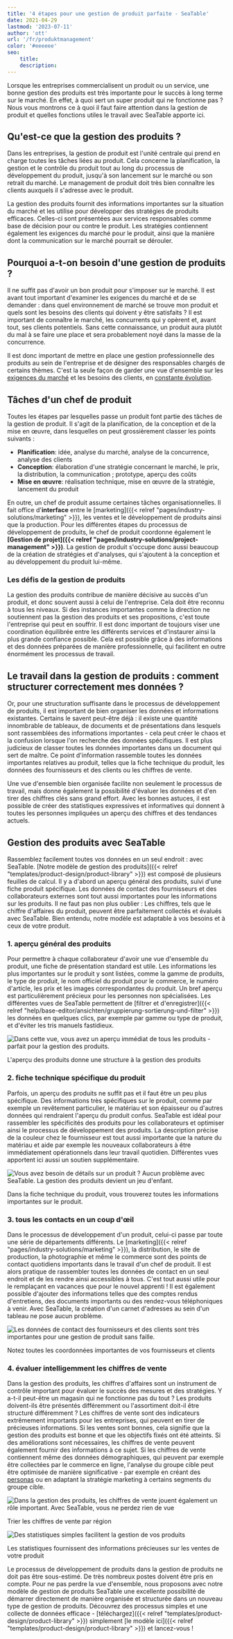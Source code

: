 ```yaml
---
title: '4 étapes pour une gestion de produit parfaite - SeaTable'
date: 2021-04-29
lastmod: '2023-07-11'
author: 'ott'
url: '/fr/produktmanagement'
color: '#eeeeee'
seo:
    title:
    description:
---
```


Lorsque les entreprises commercialisent un produit ou un service, une bonne gestion des produits est très importante pour le succès à long terme sur le marché. En effet, à quoi sert un super produit qui ne fonctionne pas ? Nous vous montrons ce à quoi il faut faire attention dans la gestion de produit et quelles fonctions utiles le travail avec SeaTable apporte ici.

## Qu'est-ce que la gestion des produits ?

Dans les entreprises, la gestion de produit est l'unité centrale qui prend en charge toutes les tâches liées au produit. Cela concerne la planification, la gestion et le contrôle du produit tout au long du processus de développement du produit, jusqu'à son lancement sur le marché ou son retrait du marché. Le management de produit doit très bien connaître les clients auxquels il s'adresse avec le produit.

La gestion des produits fournit des informations importantes sur la situation du marché et les utilise pour développer des stratégies de produits efficaces. Celles-ci sont présentées aux services responsables comme base de décision pour ou contre le produit. Les stratégies contiennent également les exigences du marché pour le produit, ainsi que la manière dont la communication sur le marché pourrait se dérouler.

## Pourquoi a-t-on besoin d'une gestion de produits ?

Il ne suffit pas d'avoir un bon produit pour s'imposer sur le marché. Il est avant tout important d'examiner les exigences du marché et de se demander : dans quel environnement de marché se trouve mon produit et quels sont les besoins des clients qui doivent y être satisfaits ? Il est important de connaître le marché, les concurrents qui y opèrent et, avant tout, ses clients potentiels. Sans cette connaissance, un produit aura plutôt du mal à se faire une place et sera probablement noyé dans la masse de la concurrence.

Il est donc important de mettre en place une gestion professionnelle des produits au sein de l'entreprise et de désigner des responsables chargés de certains thèmes. C'est la seule façon de garder une vue d'ensemble sur les [exigences du marché](https://www.reckliesmp.de/veraenderungen-im-markt/) et les besoins des clients, en [constante évolution](https://www.reckliesmp.de/veraenderungen-im-markt/).

## Tâches d'un chef de produit

Toutes les étapes par lesquelles passe un produit font partie des tâches de la gestion de produit. Il s'agit de la planification, de la conception et de la mise en œuvre, dans lesquelles on peut grossièrement classer les points suivants :

- **Planification**: idée, analyse du marché, analyse de la concurrence, analyse des clients
- **Conception**: élaboration d'une stratégie concernant le marché, le prix, la distribution, la communication ; prototype, aperçu des coûts
- **Mise en œuvre**: réalisation technique, mise en œuvre de la stratégie, lancement du produit

En outre, un chef de produit assume certaines tâches organisationnelles. Il fait office d'**interface** entre le [marketing]({{< relref "pages/industry-solutions/marketing" >}}), les ventes et le développement de produits ainsi que la production. Pour les différentes étapes du processus de développement de produits, le chef de produit coordonne également le **[Gestion de projet]({{< relref "pages/industry-solutions/project-management" >}})**. La gestion de produit s'occupe donc aussi beaucoup de la création de stratégies et d'analyses, qui s'ajoutent à la conception et au développement du produit lui-même.

### Les défis de la gestion de produits

La gestion des produits contribue de manière décisive au succès d'un produit, et donc souvent aussi à celui de l'entreprise. Cela doit être reconnu à tous les niveaux. Si des instances importantes comme la direction ne soutiennent pas la gestion des produits et ses propositions, c'est toute l'entreprise qui peut en souffrir. Il est donc important de toujours viser une coordination équilibrée entre les différents services et d'instaurer ainsi la plus grande confiance possible. Cela est possible grâce à des informations et des données préparées de manière professionnelle, qui facilitent en outre énormément les processus de travail.

## Le travail dans la gestion de produits : comment structurer correctement mes données ?

Or, pour une structuration suffisante dans le processus de développement de produits, il est important de bien organiser les données et informations existantes. Certains le savent peut-être déjà : il existe une quantité innombrable de tableaux, de documents et de présentations dans lesquels sont rassemblées des informations importantes - cela peut créer le chaos et la confusion lorsque l'on recherche des données spécifiques. Il est plus judicieux de classer toutes les données importantes dans un document qui sert de maître. Ce point d'information rassemble toutes les données importantes relatives au produit, telles que la fiche technique du produit, les données des fournisseurs et des clients ou les chiffres de vente.

Une vue d'ensemble bien organisée facilite non seulement le processus de travail, mais donne également la possibilité d'évaluer les données et d'en tirer des chiffres clés sans grand effort. Avec les bonnes astuces, il est possible de créer des statistiques expressives et informatives qui donnent à toutes les personnes impliquées un aperçu des chiffres et des tendances actuels.

## Gestion des produits avec SeaTable

Rassemblez facilement toutes vos données en un seul endroit : avec SeaTable. [Notre modèle de gestion des produits]({{< relref "templates/product-design/product-library" >}}) est composé de plusieurs feuilles de calcul. Il y a d'abord un aperçu général des produits, suivi d'une fiche produit spécifique. Les données de contact des fournisseurs et des collaborateurs externes sont tout aussi importantes pour les informations sur les produits. Il ne faut pas non plus oublier : Les chiffres, tels que le chiffre d'affaires du produit, peuvent être parfaitement collectés et évalués avec SeaTable. Bien entendu, notre modèle est adaptable à vos besoins et à ceux de votre produit.

### 1\. aperçu général des produits

Pour permettre à chaque collaborateur d'avoir une vue d'ensemble du produit, une fiche de présentation standard est utile. Les informations les plus importantes sur le produit y sont listées, comme la gamme de produits, le type de produit, le nom officiel du produit pour le commerce, le numéro d'article, les prix et les images correspondantes du produit. Un bref aperçu est particulièrement précieux pour les personnes non spécialisées. Les différentes vues de SeaTable permettent de [filtrer et d'enregistrer]({{< relref "help/base-editor/ansichten/gruppierung-sortierung-und-filter" >}}) les données en quelques clics, par exemple par gamme ou type de produit, et d'éviter les tris manuels fastidieux.

![Dans cette vue, vous avez un aperçu immédiat de tous les produits - parfait pour la gestion des produits.](Range-View_2.jpg)

L'aperçu des produits donne une structure à la gestion des produits

### 2\. fiche technique spécifique du produit

Parfois, un aperçu des produits ne suffit pas et il faut être un peu plus spécifique. Des informations très spécifiques sur le produit, comme par exemple un revêtement particulier, le matériau et son épaisseur ou d'autres données qui rendraient l'aperçu du produit confus. SeaTable est idéal pour rassembler les spécificités des produits pour les collaborateurs et optimiser ainsi le processus de développement des produits. La description précise de la couleur chez le fournisseur est tout aussi importante que la nature du matériau et aide par exemple les nouveaux collaborateurs à être immédiatement opérationnels dans leur travail quotidien. Différentes vues apportent ici aussi un soutien supplémentaire.

![Vous avez besoin de détails sur un produit ? Aucun problème avec SeaTable. La gestion des produits devient un jeu d'enfant.](Product-Data_1.jpg)

Dans la fiche technique du produit, vous trouverez toutes les informations importantes sur le produit.

### 3\. tous les contacts en un coup d'œil

Dans le processus de développement d'un produit, celui-ci passe par toute une série de départements différents. Le [marketing]({{< relref "pages/industry-solutions/marketing" >}}), la distribution, le site de production, la photographie et même le commerce sont des points de contact quotidiens importants dans le travail d'un chef de produit. Il est alors pratique de rassembler toutes les données de contact en un seul endroit et de les rendre ainsi accessibles à tous. C'est tout aussi utile pour le remplaçant en vacances que pour le nouvel apprenti ! Il est également possible d'ajouter des informations telles que des comptes rendus d'entretiens, des documents importants ou des rendez-vous téléphoniques à venir. Avec SeaTable, la création d'un carnet d'adresses au sein d'un tableau ne pose aucun problème.

![Les données de contact des fournisseurs et des clients sont très importantes pour une gestion de produit sans faille.](Suppliers-and-Contacts.jpg)

Notez toutes les coordonnées importantes de vos fournisseurs et clients

### 4\. évaluer intelligemment les chiffres de vente

Dans la gestion des produits, les chiffres d'affaires sont un instrument de contrôle important pour évaluer le succès des mesures et des stratégies. Y a-t-il peut-être un magasin qui ne fonctionne pas du tout ? Les produits doivent-ils être présentés différemment ou l'assortiment doit-il être structuré différemment ? Les chiffres de vente sont des indicateurs extrêmement importants pour les entreprises, qui peuvent en tirer de précieuses informations. Si les ventes sont bonnes, cela signifie que la gestion des produits est bonne et que les objectifs fixés ont été atteints. Si des améliorations sont nécessaires, les chiffres de vente peuvent également fournir des informations à ce sujet. Si les chiffres de vente contiennent même des données démographiques, qui peuvent par exemple être collectées par le commerce en ligne, l'analyse du groupe cible peut être optimisée de manière significative - par exemple en créant des [personas](https://www.reachx.de/6-punkte-anleitung-zur-erstellung-individueller-personas/) ou en adaptant la stratégie marketing à certains segments du groupe cible.

![Dans la gestion des produits, les chiffres de vente jouent également un rôle important. Avec SeaTable, vous ne perdez rien de vue](Sales_1.jpg)

Trier les chiffres de vente par région

![Des statistiques simples facilitent la gestion de vos produits](Statistics-1.jpg)

Les statistiques fournissent des informations précieuses sur les ventes de votre produit

Le processus de développement de produits dans la gestion de produits ne doit pas être sous-estimé. De très nombreux postes doivent être pris en compte. Pour ne pas perdre la vue d'ensemble, nous proposons avec notre modèle de gestion de produits SeaTable une excellente possibilité de démarrer directement de manière organisée et structurée dans un nouveau type de gestion de produits. Découvrez des processus simples et une collecte de données efficace - [téléchargez]({{< relref "templates/product-design/product-library" >}}) simplement [le modèle ici]({{< relref "templates/product-design/product-library" >}}) et lancez-vous !
